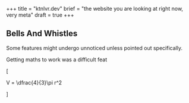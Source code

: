 +++
title = "ktnlvr.dev"
brief = "the website you are looking at right now, very meta" 
draft = true
+++

## Bells And Whistles

Some features might undergo unnoticed unless pointed out specifically.

Getting maths to work was a difficult feat


\[

V = \dfrac{4}{3}\pi r^2

\]
